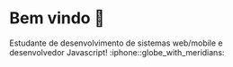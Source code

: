 <div align="left">
  <h1>Bem vindo 👋 </h1>
    <p> Estudante de desenvolvimento de sistemas web/mobile e desenvolvedor Javascript! :iphone::globe_with_meridians:
</div>

  
